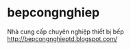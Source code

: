 bepcongnghiep
=============

Nhà cung cấp chuyên nghiệp thiết bị bếp
http://bepcongnghieptd.blogspot.com/
